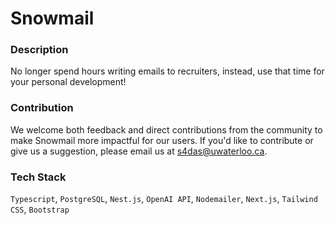 # Snowmail



### Description
No longer spend hours writing emails to recruiters, instead, use that time for your personal development!

### Contribution
We welcome both feedback and direct contributions from the community to make Snowmail more impactful for our users. If you'd like to contribute or give us a suggestion, please email us at s4das@uwaterloo.ca.


### Tech Stack
`Typescript`, `PostgreSQL`, `Nest.js`, `OpenAI API`, `Nodemailer`, `Next.js`, `Tailwind CSS`, `Bootstrap`

